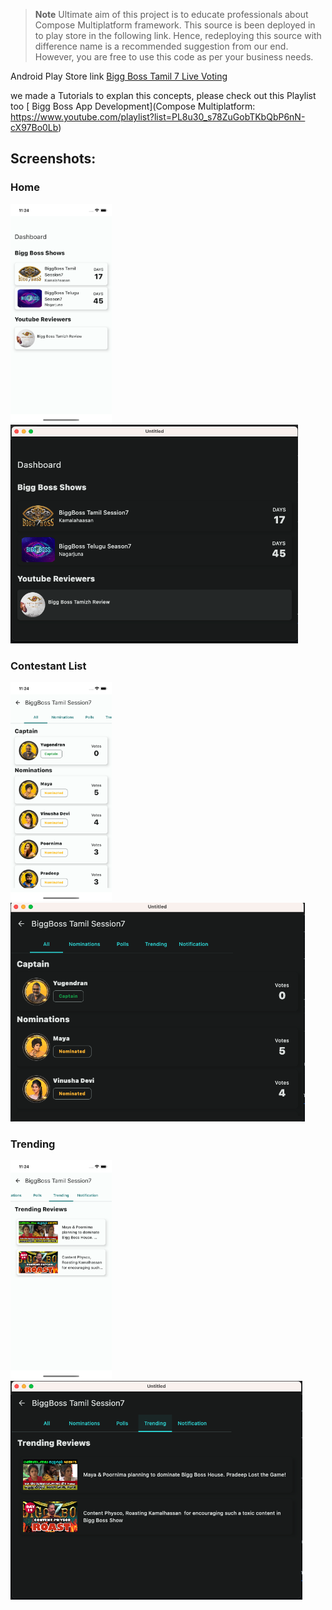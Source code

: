 

> **Note**
> Ultimate aim of this project is to educate professionals about Compose Multiplatform framework. This source is been deployed in to play store in the following link.
> Hence, redeploying this source with difference name is a recommended suggestion from our end. However, you are free to use this code as per your business needs.

Android Play Store link [Bigg Boss Tamil 7 Live Voting](https://play.google.com/store/apps/details?id=com.piappstudio.biggboss)

we made a Tutorials to explan this concepts, please check out this Playlist too
[ Bigg Boss App Development](Compose Multiplatform: https://www.youtube.com/playlist?list=PL8u30_s78ZuGobTKbQbP6nN-cX97Bo0Lb)

## Screenshots:
### Home
<img src="readme_images/ios_home.png" height = "350">
<img src="readme_images/window_home.png" height = "350">

### Contestant List
<img src="readme_images/ios_list.png" height = "350">
<img src="readme_images/window_list.png" height = "350">

### Trending
<img src="readme_images/ios_trending.png" height = "350">
<img src="readme_images/window_trending.png" height = "350">
